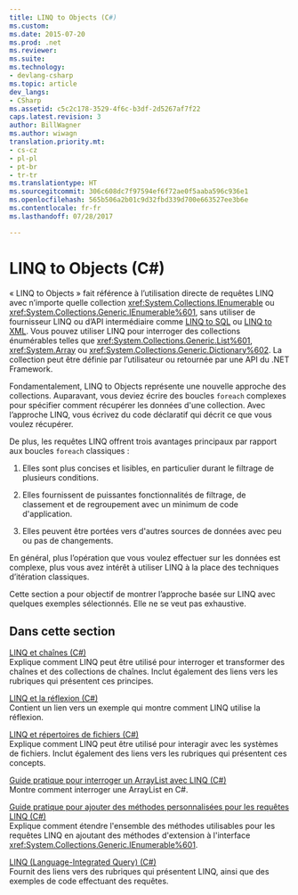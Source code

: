 ```yaml
---
title: LINQ to Objects (C#)
ms.custom: 
ms.date: 2015-07-20
ms.prod: .net
ms.reviewer: 
ms.suite: 
ms.technology:
- devlang-csharp
ms.topic: article
dev_langs:
- CSharp
ms.assetid: c5c2c178-3529-4f6c-b3df-2d5267af7f22
caps.latest.revision: 3
author: BillWagner
ms.author: wiwagn
translation.priority.mt:
- cs-cz
- pl-pl
- pt-br
- tr-tr
ms.translationtype: HT
ms.sourcegitcommit: 306c608dc7f97594ef6f72ae0f5aaba596c936e1
ms.openlocfilehash: 565b506a2b01c9d32fbd339d700e663527ee3b6e
ms.contentlocale: fr-fr
ms.lasthandoff: 07/28/2017

---
```

# <a name="linq-to-objects-c"></a>LINQ to Objects (C#)
« LINQ to Objects » fait référence à l’utilisation directe de requêtes LINQ avec n’importe quelle collection <xref:System.Collections.IEnumerable> ou <xref:System.Collections.Generic.IEnumerable%601>, sans utiliser de fournisseur LINQ ou d’API intermédiaire comme [LINQ to SQL](https://msdn.microsoft.com/library/bb386976) ou [LINQ to XML](http://msdn.microsoft.com/library/f0fe21e9-ee43-4a55-b91a-0800e5782c13). Vous pouvez utiliser LINQ pour interroger des collections énumérables telles que <xref:System.Collections.Generic.List%601>, <xref:System.Array> ou <xref:System.Collections.Generic.Dictionary%602>. La collection peut être définie par l’utilisateur ou retournée par une API du .NET Framework.  
  
 Fondamentalement, LINQ to Objects représente une nouvelle approche des collections. Auparavant, vous deviez écrire des boucles `foreach` complexes pour spécifier comment récupérer les données d'une collection. Avec l’approche LINQ, vous écrivez du code déclaratif qui décrit ce que vous voulez récupérer.  
  
 De plus, les requêtes LINQ offrent trois avantages principaux par rapport aux boucles `foreach` classiques :  
  
1.  Elles sont plus concises et lisibles, en particulier durant le filtrage de plusieurs conditions.  
  
2.  Elles fournissent de puissantes fonctionnalités de filtrage, de classement et de regroupement avec un minimum de code d'application.  
  
3.  Elles peuvent être portées vers d'autres sources de données avec peu ou pas de changements.  
  
 En général, plus l’opération que vous voulez effectuer sur les données est complexe, plus vous avez intérêt à utiliser LINQ à la place des techniques d’itération classiques.  
  
 Cette section a pour objectif de montrer l’approche basée sur LINQ avec quelques exemples sélectionnés. Elle ne se veut pas exhaustive.  
  
## <a name="in-this-section"></a>Dans cette section  
 [LINQ et chaînes (C#)](../../../../csharp/programming-guide/concepts/linq/linq-and-strings.md)  
 Explique comment LINQ peut être utilisé pour interroger et transformer des chaînes et des collections de chaînes. Inclut également des liens vers les rubriques qui présentent ces principes.  
  
 [LINQ et la réflexion (C#)](../../../../csharp/programming-guide/concepts/linq/linq-and-reflection.md)  
 Contient un lien vers un exemple qui montre comment LINQ utilise la réflexion.  
  
 [LINQ et répertoires de fichiers (C#)](../../../../csharp/programming-guide/concepts/linq/linq-and-file-directories.md)  
 Explique comment LINQ peut être utilisé pour interagir avec les systèmes de fichiers. Inclut également des liens vers les rubriques qui présentent ces concepts.  
  
 [Guide pratique pour interroger un ArrayList avec LINQ (C#)](../../../../csharp/programming-guide/concepts/linq/how-to-query-an-arraylist-with-linq.md)  
 Montre comment interroger une ArrayList en C#.  
  
 [Guide pratique pour ajouter des méthodes personnalisées pour les requêtes LINQ (C#)](../../../../csharp/programming-guide/concepts/linq/how-to-add-custom-methods-for-linq-queries.md)  
 Explique comment étendre l'ensemble des méthodes utilisables pour les requêtes LINQ en ajoutant des méthodes d'extension à l'interface <xref:System.Collections.Generic.IEnumerable%601>.  
  
 [LINQ (Language-Integrated Query) (C#)](../../../../csharp/programming-guide/concepts/linq/index.md)  
 Fournit des liens vers des rubriques qui présentent LINQ, ainsi que des exemples de code effectuant des requêtes.


